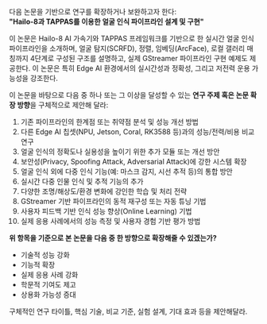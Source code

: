 다음 논문을 기반으로 연구를 확장하거나 보완하고자 한다:  
**"Hailo-8과 TAPPAS를 이용한 얼굴 인식 파이프라인 설계 및 구현"**

이 논문은 Hailo-8 AI 가속기와 TAPPAS 프레임워크를 기반으로 한 실시간 얼굴 인식 파이프라인을 소개하며, 얼굴 탐지(SCRFD), 정렬, 임베딩(ArcFace), 로컬 갤러리 매칭까지 4단계로 구성된 구조를 설명하고, 실제 GStreamer 파이프라인 구현 예제도 제공한다. 이 논문은 특히 Edge AI 환경에서의 실시간성과 정확성, 그리고 저전력 운용 가능성을 강조한다.

이 논문을 바탕으로 다음 중 하나 또는 그 이상을 달성할 수 있는 **연구 주제 혹은 논문 확장 방향**을 구체적으로 제안해 달라:

1. 기존 파이프라인의 한계점 또는 취약점 분석 및 성능 개선 방법  
2. 다른 Edge AI 칩셋(NPU, Jetson, Coral, RK3588 등)과의 성능/전력/비용 비교 연구  
3. 얼굴 인식의 정확도나 실용성을 높이기 위한 추가 모듈 또는 개선 방안  
4. 보안성(Privacy, Spoofing Attack, Adversarial Attack)에 강한 시스템 확장  
5. 얼굴 인식 외에 다중 인식 기능(예: 마스크 감지, 시선 추적 등)의 통합 방안  
6. 실시간 다중 인물 인식 및 추적 기능의 추가  
7. 다양한 조명/해상도/환경 변화에 강인한 학습 및 처리 전략  
8. GStreamer 기반 파이프라인의 동적 재구성 또는 자동 튜닝 기법  
9. 사용자 피드백 기반 인식 성능 향상(Online Learning) 기법  
10. 실제 응용 사례에서의 성능 측정 및 사용자 경험 기반 평가 방법

**위 항목을 기준으로 본 논문을 다음 중 한 방향으로 확장해줄 수 있겠는가?**
- 기술적 성능 강화
- 기능적 확장
- 실제 응용 사례 강화
- 학문적 기여도 제고
- 상용화 가능성 증대

구체적인 연구 타이틀, 핵심 기술, 비교 기준, 실험 설계, 기대 효과 등을 제안해달라.
